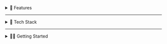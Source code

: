 <details>
<summary>🌟 Features</summary>

- 🔐 Google OAuth 2.0 Authentication (JWT-based)  
- 🧠 Create skill posts to **teach** or **learn**  
- 🤝 Smart matching with **invitation system**  
- 💬 Real-time chat with:
  - Emoji picker  
  - Media sharing  
  - Message timestamps  
- 📞 Audio & video calls using **Agora SDK** (with Socket.IO signaling)  
- 🌐 Responsive UI — works great on mobile & desktop  
- 📦 Built with the **MERN stack**

</details>

---

<details>
<summary>🧰 Tech Stack</summary>

### Frontend
- React + TypeScript  
- Tailwind CSS  
- React Router  
- Lucide Icons  
- Socket.IO Client  
- **Agora SDK (Video/Audio Calls)**  

### Backend
- Node.js + Express  
- MongoDB + Mongoose  
- JWT Authentication  
- Socket.IO Server  
- Cloudinary (media uploads)  
- Multer (file handling)  

### Dev & Tools
- VS Code  
- Vite  
- Postman / Thunder Client  
- ESLint + Prettier  
- Git + GitHub CI/CD  

</details>

---

<details>
<summary>🧑‍💻 Getting Started</summary>

### Prerequisites
- Node.js (v18+)  
- MongoDB  
- Cloudinary Account  
- Google OAuth Credentials  
- **Agora App ID & App Certificate**

### Backend Setup

```bash
cd server
npm install
npm run dev
Frontend Setup
bash
Copy
Edit
cd client
npm install
npm run dev
</details>

